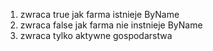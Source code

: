 1. zwraca true jak farma istnieje ByName
2. zwraca false jak farma nie instnieje ByName
3. zwraca tylko aktywne gospodarstwa
